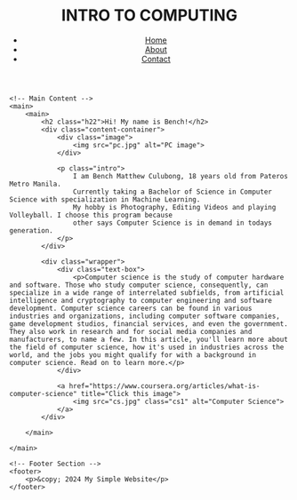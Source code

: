 <!DOCTYPE html>
<html lang="en">
<head>
    <meta charset="UTF-8">
    <meta name="viewport" content="width=device-width, initial-scale=1.0">
    <title>Intro to Computing</title>
    <link rel="stylesheet" href="styles.css"> <!-- Link to CSS for styling -->
</head>
<body>
    <!-- Header Section -->
    <header>
        <h1>INTRO TO COMPUTING</h1>
        <nav>
            <ul>
                <li><a href="index.html">Home</a></li>
                <li><a href="about.html">About</a></li>
                <li><a href="contact.html">Contact</a></li>
            </ul>
        </nav>
    </header>

    <!-- Main Content -->
    <main>
        <main>
            <h2 class="h22">Hi! My name is Bench!</h2>
            <div class="content-container">
                <div class="image">
                    <img src="pc.jpg" alt="PC image">
                </div>
        
                <p class="intro">
                    I am Bench Matthew Culubong, 18 years old from Pateros Metro Manila. 
                    Currently taking a Bachelor of Science in Computer Science with specialization in Machine Learning.
                    My hobby is Photography, Editing Videos and playing Volleyball. I choose this program because 
                    other says Computer Science is in demand in todays generation.
                </p>
            </div>
        
            <div class="wrapper">
                <div class="text-box">
                    <p>Computer science is the study of computer hardware and software. Those who study computer science, consequently, can specialize in a wide range of interrelated subfields, from artificial intelligence and cryptography to computer engineering and software development. Computer science careers can be found in various industries and organizations, including computer software companies, game development studios, financial services, and even the government. They also work in research and for social media companies and manufacturers, to name a few. In this article, you'll learn more about the field of computer science, how it's used in industries across the world, and the jobs you might qualify for with a background in computer science. Read on to learn more.</p>
                </div>
            
                <a href="https://www.coursera.org/articles/what-is-computer-science" title="Click this image">
                    <img src="cs.jpg" class="cs1" alt="Computer Science">
                </a>
            </div>
            
        </main>
        
    </main>

    <!-- Footer Section -->
    <footer>
        <p>&copy; 2024 My Simple Website</p>        
    </footer>
</body>
</html>
